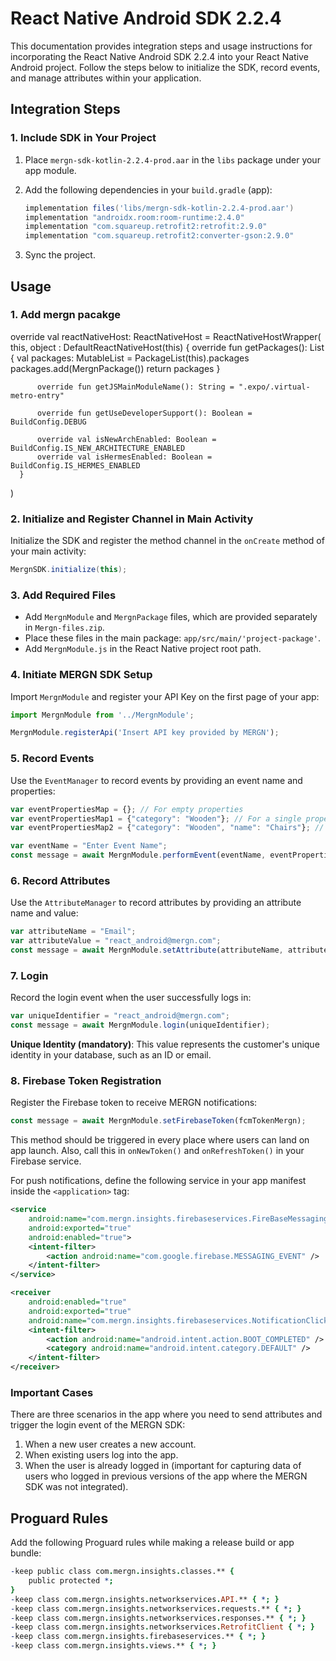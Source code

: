 # React Native Android SDK 2.2.4

This documentation provides integration steps and usage instructions for incorporating the React Native Android SDK 2.2.4 into your React Native Android project. Follow the steps below to initialize the SDK, record events, and manage attributes within your application.

## Integration Steps

### 1. Include SDK in Your Project

1. Place `mergn-sdk-kotlin-2.2.4-prod.aar` in the `libs` package under your app module.
2. Add the following dependencies in your `build.gradle` (app):

   ```groovy
   implementation files('libs/mergn-sdk-kotlin-2.2.4-prod.aar')
   implementation "androidx.room:room-runtime:2.4.0"
   implementation "com.squareup.retrofit2:retrofit:2.9.0"
   implementation "com.squareup.retrofit2:converter-gson:2.9.0"
   ```

3. Sync the project.

## Usage

### 1. Add mergn pacakge

 override val reactNativeHost: ReactNativeHost = ReactNativeHostWrapper(
        this,
        object : DefaultReactNativeHost(this) {
          override fun getPackages(): List<ReactPackage> {
            val packages: MutableList<ReactPackage> = PackageList(this).packages
            packages.add(MergnPackage())
            return packages
          }

          override fun getJSMainModuleName(): String = ".expo/.virtual-metro-entry"

          override fun getUseDeveloperSupport(): Boolean = BuildConfig.DEBUG

          override val isNewArchEnabled: Boolean = BuildConfig.IS_NEW_ARCHITECTURE_ENABLED
          override val isHermesEnabled: Boolean = BuildConfig.IS_HERMES_ENABLED
      }
  )
          
### 2. Initialize and Register Channel in Main Activity

Initialize the SDK and register the method channel in the `onCreate` method of your main activity:

```java
MergnSDK.initialize(this);
```

### 3. Add Required Files

- Add `MergnModule` and `MergnPackage` files, which are provided separately in `Mergn-files.zip`.
- Place these files in the main package: `app/src/main/'project-package'`.
- Add `MergnModule.js` in the React Native project root path.

### 4. Initiate MERGN SDK Setup

Import `MergnModule` and register your API Key on the first page of your app:

```javascript
import MergnModule from '../MergnModule';

MergnModule.registerApi('Insert API key provided by MERGN');
```

### 5. Record Events

Use the `EventManager` to record events by providing an event name and properties:

```javascript
var eventPropertiesMap = {}; // For empty properties
var eventPropertiesMap1 = {"category": "Wooden"}; // For a single property
var eventPropertiesMap2 = {"category": "Wooden", "name": "Chairs"}; // For multiple properties

var eventName = "Enter Event Name";
const message = await MergnModule.performEvent(eventName, eventPropertiesMap);
```

### 6. Record Attributes

Use the `AttributeManager` to record attributes by providing an attribute name and value:

```javascript
var attributeName = "Email";
var attributeValue = "react_android@mergn.com";
const message = await MergnModule.setAttribute(attributeName, attributeValue);
```

### 7. Login

Record the login event when the user successfully logs in:

```javascript
var uniqueIdentifier = "react_android@mergn.com";
const message = await MergnModule.login(uniqueIdentifier);
```

**Unique Identity (mandatory)**: This value represents the customer's unique identity in your database, such as an ID or email.

### 8. Firebase Token Registration

Register the Firebase token to receive MERGN notifications:

```javascript
const message = await MergnModule.setFirebaseToken(fcmTokenMergn);
```

This method should be triggered in every place where users can land on app launch. Also, call this in `onNewToken()` and `onRefreshToken()` in your Firebase service.

For push notifications, define the following service in your app manifest inside the `<application>` tag:

```xml
<service
    android:name="com.mergn.insights.firebaseservices.FireBaseMessagingService"
    android:exported="true"
    android:enabled="true">
    <intent-filter>
        <action android:name="com.google.firebase.MESSAGING_EVENT" />
    </intent-filter>
</service>

<receiver
    android:enabled="true"
    android:exported="true"
    android:name="com.mergn.insights.firebaseservices.NotificationClickReceiver">
    <intent-filter>
        <action android:name="android.intent.action.BOOT_COMPLETED" />
        <category android:name="android.intent.category.DEFAULT" />
    </intent-filter>
</receiver>
```

### Important Cases

There are three scenarios in the app where you need to send attributes and trigger the login event of the MERGN SDK:

1. When a new user creates a new account.
2. When existing users log into the app.
3. When the user is already logged in (important for capturing data of users who logged in previous versions of the app where the MERGN SDK was not integrated).

## Proguard Rules

Add the following Proguard rules while making a release build or app bundle:

```pro
-keep public class com.mergn.insights.classes.** {
    public protected *;
}
-keep class com.mergn.insights.networkservices.API.** { *; }
-keep class com.mergn.insights.networkservices.requests.** { *; }
-keep class com.mergn.insights.networkservices.responses.** { *; }
-keep class com.mergn.insights.networkservices.RetrofitClient { *; }
-keep class com.mergn.insights.firebaseservices.** { *; }
-keep class com.mergn.insights.views.** { *; }
```
